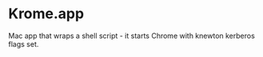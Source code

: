 Krome.app
=========

Mac app that wraps a shell script - it starts Chrome with knewton kerberos flags set.